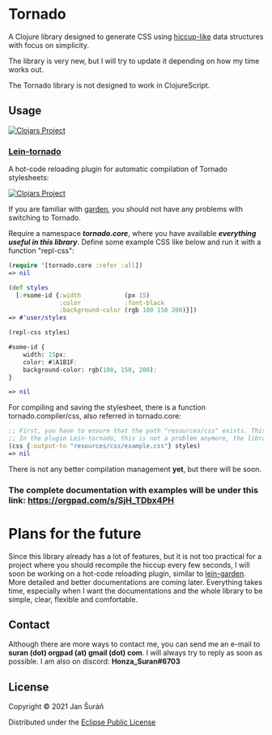 # Tornado

A Clojure library designed to generate CSS using [hiccup-like](https://github.com/weavejester/hiccup)
data structures with focus on simplicity.

The library is very new, but I will try to update it depending on how my time works out.

The Tornado library is not designed to work in ClojureScript.

## Usage

[![Clojars Project](https://img.shields.io/clojars/v/org.clojars.jansuran03/tornado.svg)](https://clojars.org/org.clojars.jansuran03/tornado)

### [Lein-tornado](https://github.com/JanSuran03/lein-tornado)

A hot-code reloading plugin for automatic compilation of Tornado stylesheets:

[![Clojars Project](https://img.shields.io/clojars/v/org.clojars.jansuran03/lein-tornado.svg)](https://clojars.org/org.clojars.jansuran03/lein-tornado)


If you are familiar with [garden](https://github.com/noprompt/garden), you should not have any problems with switching to Tornado.

Require a namespace ***tornado.core***, where you have available ***everything useful in this library***. Define some example CSS like below and run it with a function "repl-css":

```clojure
(require '[tornado.core :refer :all])
=> nil

(def styles
  [:#some-id {:width            (px 15)
              :color            :font-black
              :background-color (rgb 100 150 200)}])
=> #'user/styles

(repl-css styles)

#some-id {
    width: 15px;
    color: #1A1B1F;
    background-color: rgb(100, 150, 200);
}

=> nil
```

For compiling and saving the stylesheet, there is a function tornado.compiler/css, also referred in tornado.core:

```clojure
;; First, you have to ensure that the path "resources/css" exists. This will be solved later.
;; In the plugin Lein-tornado, this is not a problem anymore, the library creates the folders for you.
(css {:output-to "resources/css/example.css"} styles)
=> nil
```

There is not any better compilation management **yet**, but there will be soon.

### The complete documentation with examples will be under this link: https://orgpad.com/s/SjH_TDbx4PH

# Plans for the future

Since this library already has a lot of features, but it is not too practical for a project where you should recompile
the hiccup every few seconds, I will soon be working on a hot-code reloading plugin, similar to [lein-garden](https://github.com/noprompt/lein-garden).
More detailed and better documentations are coming later. Everything takes time, especially when I want the documentations
and the whole library to be simple, clear, flexible and comfortable.

## Contact

Although there are more ways to contact me, you can send me an e-mail to **suran (dot) orgpad (at) gmail (dot) com**. I will
always try to reply as soon as possible. I am also on discord: **Honza_Suran#6703**

## License

Copyright © 2021 Jan Šuráň

Distributed under the [Eclipse Public License](#http://www.eclipse.org/legal/epl-2.0.)
